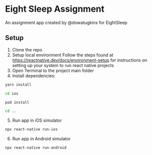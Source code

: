 # Eight Sleep Assignment
An assignment app created by @dowatugkins for EightSleep

## Setup
1. Clone the repo
2. Setup local environment
Follow the steps found at https://reactnative.dev/docs/environment-setup for instructions on setting up your system to run react native projects
3. Open Terminal to the project main folder
4. Install dependencies:
```sh
yarn install

cd ios

pod install

cd ..
```
5. Run app in iOS simulator
```sh
npx react-native run-ios
```
6. Run app in Android simulator
```sh
npx react-native run-android
```
